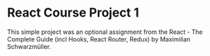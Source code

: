 
# React Course Project 1

This simple project was an optional assignment from the React - The Complete Guide (incl Hooks, React Router, Redux) by Maximilian Schwarzmüller.
